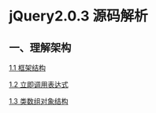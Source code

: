 # jQuery2.0.3 源码解析

## 一、理解架构

[1.1 框架结构](./blob/master/notes/1.1框架结构简化.md)

[1.2 立即调用表达式](./notes/1.2立即调用表达式.md)

[1.3 类数组对象结构](https://github.com/13hua/jQuery2.0.3/blob/master/notes/1.3类数组对象结构.md)
